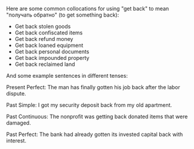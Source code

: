 Here are some common collocations for using "get back" to mean "получать обратно" (to get something back):

- Get back stolen goods
- Get back confiscated items 
- Get back refund money
- Get back loaned equipment
- Get back personal documents
- Get back impounded property
- Get back reclaimed land

And some example sentences in different tenses:

Present Perfect: The man has finally gotten his job back after the labor dispute.

Past Simple: I got my security deposit back from my old apartment.  

Past Continuous: The nonprofit was getting back donated items that were damaged.

Past Perfect: The bank had already gotten its invested capital back with interest.